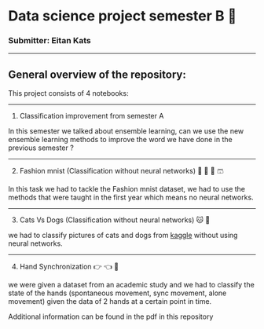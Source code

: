 # Data science project semester B :mechanical_arm:

### Submitter: Eitan Kats

-----
## General overview of the repository:

This project consists of 4 notebooks:

------
1. Classification improvement from semester A

In this semester we talked about ensemble learning, can we use the new ensemble learning methods to improve the word we have done in the previous semester ? 

------

2. Fashion mnist (Classification  without neural networks) :womans_clothes:	:jeans:	:dress:	:shorts:	

In this task we had to tackle the Fashion mnist dataset, we had to use the methods that were taught in the first year which means no neural networks.


------

3. Cats Vs Dogs (Classification without neural networks) :cat:	 :dog:

we had to classify pictures of cats and dogs from [kaggle](https://www.kaggle.com/c/dogs-vs-cats) without using neural networks.


----
4. Hand Synchronization :point_right:	 :point_left:	 :raised_hands:	

we were given a dataset from an academic study and we had to classify the state of the hands (spontaneous movement, sync movement, alone movement) given the data of 2 hands at a certain point in time.


Additional information can be found in the pdf in this repository
